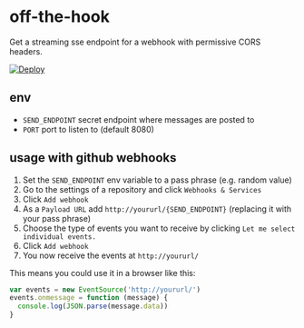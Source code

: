 # off-the-hook

Get a streaming sse endpoint for a webhook with permissive CORS headers.

[![Deploy](https://www.herokucdn.com/deploy/button.png)](https://heroku.com/deploy)

## env
* `SEND_ENDPOINT` secret endpoint where messages are posted to
* `PORT` port to listen to (default 8080)

## usage with github webhooks

1. Set the `SEND_ENDPOINT` env variable to a pass phrase (e.g. random value)
2. Go to the settings of a repository and click `Webhooks & Services`
3. Click `Add webhook`
4. As a `Payload URL` add `http://yoururl/{SEND_ENDPOINT}` (replacing it with your pass phrase)
5. Choose the type of events you want to receive by clicking `Let me select individual events.`
6. Click `Add webhook`
7. You now receive the events at `http://yoururl/`

This means you could use it in a browser like this:
```js
var events = new EventSource('http://yoururl/')
events.onmessage = function (message) {
  console.log(JSON.parse(message.data)) 
}
```